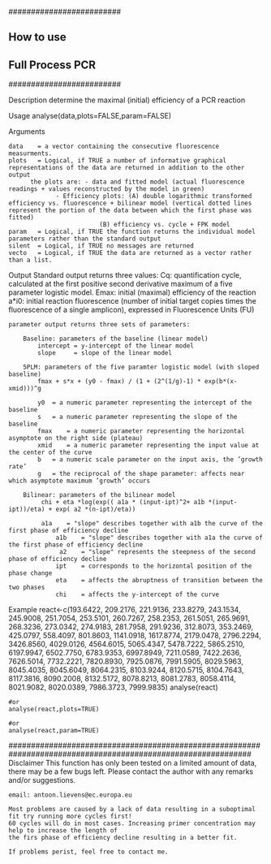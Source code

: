 
#########################
##  How to use         ##
## Full Process PCR    ##
#########################

Description
	determine the maximal (initial) efficiency of a PCR reaction

Usage
	analyse(data,plots=FALSE,param=FALSE)

Arguments

	data	= a vector containing the consecutive fluorescence measurments.
	plots	= Logical, if TRUE a number of informative graphical representations of the data are returned in addition to the other output
		  the plots are: - data and fitted model (actual fluorescence readings + values reconstructed by the model in green)
				 - Efficiency plots: (A) double logarithmic transformed efficiency vs. fluorescence + bilinear model (vertical dotted lines represent the portion of the data between which the first phase was fitted) 
						     (B) efficiency vs. cycle + FPK model
	param	= Logical, if TRUE the function returns the individual model parameters rather than the standard output
	silent  = Logical, if TRUE no messages are returned 
	vecto	= Logical, if TRUE the data are returned as a vector rather than a list. 


Output
	Standard output returns three values:
		Cq: quantification cycle, calculated at the first positive second derivative maximum of a five parameter logistic model.
		Emax: initial (maximal) efficiency of the reaction
		a*i0: initial reaction fluorescence (number of initial target copies times the fluorescence of a single amplicon), expressed in Fluorescence Units (FU)

	parameter output returns three sets of parameters:

		Baseline: parameters of the baseline (linear model)
			intercept = y-intercept of the linear model
			slope	  = slope of the linear model 

		5PLM: parameters of the five paramter logistic model (with sloped baseline)
			fmax + s*x + (y0 - fmax) / (1 + (2^(1/g)-1) * exp(b*(x-xmid)))^g
			
			y0	= a numeric parameter representing the intercept of the baseline
			s 	= a numeric parameter representing the slope of the baseline
			fmax	= a numeric parameter representing the horizontal asymptote on the right side (plateau)
			xmid	= a numeric parameter representing the input value at the center of the curve
			b	= a numeric scale parameter on the input axis, the ’growth rate’
			g	= the reciprocal of the shape parameter: affects near which asymptote maximum ’growth’ occurs

		Bilinear: parameters of the bilinear model
			 chi + eta *log(exp(( a1a * (input-ipt)^2+ a1b *(input-ipt))/eta) + exp( a2 *(n-ipt)/eta))

			 a1a	= "slope" describes together with a1b the curve of the first phase of efficiency decline
		         a1b	= "slope" describes together with a1a the curve of the first phase of efficiency decline
		          a2	= "slope" represents the steepness of the second phase of efficiency decline
		         ipt	= corresponds to the horizontal position of the phase change
		         eta	= affects the abruptness of transition between the two phases
		         chi	= affects the y-intercept of the curve
				

Example
	react<-c(193.6422, 209.2176,  221.9136,  233.8279,  243.1534,  245.9008,  251.7054,  253.5101,  260.7267,  258.2353,  261.5051,  265.9691,  268.3236,  273.0342,  274.9183, 281.7958,  291.9236,  312.8073,  353.2469,  425.0797,  558.4097,  801.8603, 1141.0918, 1617.8774, 2179.0478, 2796.2294, 3426.8560, 4029.0126, 4564.6015, 5065.4347, 5478.7222, 5865.2510, 6197.9947, 6502.7750, 6783.9353, 6997.8949, 7211.0589, 7422.2636, 7626.5014, 7732.2221, 7820.8930, 7925.0876, 7991.5905, 8029.5963, 8045.4035, 8045.6049, 8064.2315, 8103.9244, 8120.5715, 8104.7643, 8117.3816, 8090.2008, 8132.5172, 8078.8213, 8081.2783, 8058.4114, 8021.9082, 8020.0389, 7986.3723, 7999.9835)
	analyse(react)
	
	#or
	analyse(react,plots=TRUE)

	#or
	analyse(react,param=TRUE)


##############################################################################################################
Disclaimer 
	This function has only been tested on a limited amount of data, there may be a few bugs left. 
	Please contact the author with any remarks and/or suggestions.

	email: antoon.lievens@ec.europa.eu

	Most problems are caused by a lack of data resulting in a suboptimal fit try running more cycles first! 
	60 cycles will do in most cases. Increasing primer concentration may help to increase the length of 
	the firs phase of efficiency decline resulting in a better fit. 

	If problems perist, feel free to contact me.
